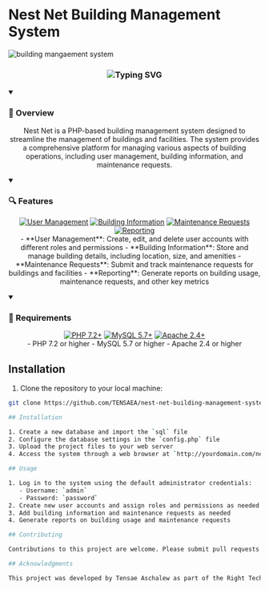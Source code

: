 # Nest Net Building Management System

![building mangaement system](https://github.com/user-attachments/assets/24886144-7e8e-4d00-b7d7-d356515b88a3)


<div align="center">
  <h3>
    <img src="https://readme-typing-svg.herokuapp.com?font=Fira+Code&weight=500&size=25&pause=1000&color=00E7FF&center=true&vCenter=true&random=false&width=435&lines=Overview;Features;Requirements" alt="Typing SVG" />
  </h3>
</div>

<details open>
<summary><h3>📄 Overview</h3></summary>
<p align="center">
  Nest Net is a PHP-based building management system designed to streamline the management of buildings and facilities. The system provides a comprehensive platform for managing various aspects of building operations, including user management, building information, and maintenance requests.
</p>
</details>

<details open>
<summary><h3>🔍 Features</h3></summary>
<p align="center">
  <a href="#"><img src="https://img.shields.io/badge/User%20Management-007ACC?style=for-the-badge&logo=php&logoColor=white" alt="User Management"/></a>
  <a href="#"><img src="https://img.shields.io/badge/Building%20Information-4CAF50?style=for-the-badge&logo=information&logoColor=white" alt="Building Information"/></a>
  <a href="#"><img src="https://img.shields.io/badge/Maintenance%20Requests-FF9800?style=for-the-badge&logo=request&logoColor=white" alt="Maintenance Requests"/></a>
  <a href="#"><img src="https://img.shields.io/badge/Reporting-8BC34A?style=for-the-badge&logo=report&logoColor=white" alt="Reporting"/></a>
  <br>
  - **User Management**: Create, edit, and delete user accounts with different roles and permissions
  - **Building Information**: Store and manage building details, including location, size, and amenities
  - **Maintenance Requests**: Submit and track maintenance requests for buildings and facilities
  - **Reporting**: Generate reports on building usage, maintenance requests, and other key metrics
</p>
</details>

<details open>
<summary><h3>📝 Requirements</h3></summary>
<p align="center">
  <a href="#"><img src="https://img.shields.io/badge/PHP-7.2+-777BB4?style=for-the-badge&logo=php&logoColor=white" alt="PHP 7.2+"/></a>
  <a href="#"><img src="https://img.shields.io/badge/MySQL-5.7+-4479A1?style=for-the-badge&logo=mysql&logoColor=white" alt="MySQL 5.7+"/></a>
  <a href="#"><img src="https://img.shields.io/badge/Apache-2.4+-D22128?style=for-the-badge&logo=apache&logoColor=white" alt="Apache 2.4+"/></a>
  <br>
  - PHP 7.2 or higher
  - MySQL 5.7 or higher
  - Apache 2.4 or higher
</p>
</details>

## Installation

1. Clone the repository to your local machine:
```bash
git clone https://github.com/TENSAEA/nest-net-building-management-system.git

## Installation

1. Create a new database and import the `sql` file
2. Configure the database settings in the `config.php` file
3. Upload the project files to your web server
4. Access the system through a web browser at `http://yourdomain.com/nest-net-bms`

## Usage

1. Log in to the system using the default administrator credentials:
   - Username: `admin`
   - Password: `password`
2. Create new user accounts and assign roles and permissions as needed
3. Add building information and maintenance requests as needed
4. Generate reports on building usage and maintenance requests

## Contributing

Contributions to this project are welcome. Please submit pull requests to the `master` branch.

## Acknowledgments

This project was developed by Tensae Aschalew as part of the Right Tech team.
